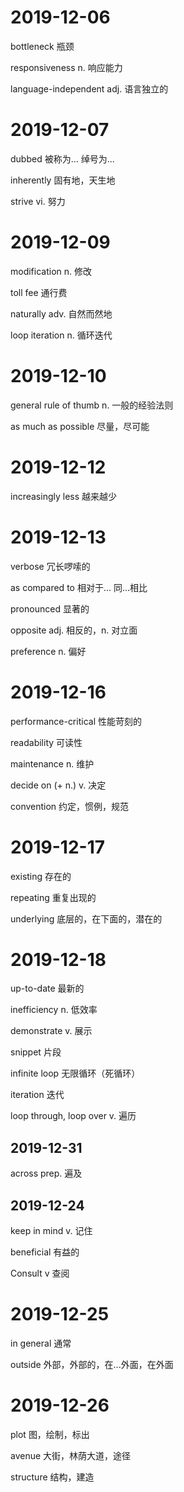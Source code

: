# 2019-12-06

bottleneck 瓶颈

responsiveness n. 响应能力

language-independent adj. 语言独立的


# 2019-12-07

dubbed 被称为... 绰号为...

inherently 固有地，天生地

strive vi. 努力


# 2019-12-09

modification n. 修改

toll fee 通行费

naturally adv. 自然而然地

loop iteration n. 循环迭代


# 2019-12-10

general rule of thumb n. 一般的经验法则

as much as possible 尽量，尽可能


# 2019-12-12

increasingly less 越来越少


# 2019-12-13

verbose 冗长啰嗦的

as compared to 相对于... 同...相比

pronounced 显著的

opposite adj. 相反的，n. 对立面

preference n. 偏好


# 2019-12-16

performance-critical 性能苛刻的

readability 可读性

maintenance n. 维护

decide on (+ n.) v. 决定

convention 约定，惯例，规范


# 2019-12-17

existing 存在的

repeating 重复出现的

underlying 底层的，在下面的，潜在的


# 2019-12-18

up-to-date 最新的

inefficiency n. 低效率

demonstrate v. 展示

snippet 片段

infinite loop 无限循环（死循环）

iteration 迭代

loop through, loop over v. 遍历


## 2019-12-31

across prep. 遍及


## 2019-12-24

keep in mind v. 记住

beneficial 有益的

Consult v 查阅


# 2019-12-25

in general 通常

outside 外部，外部的，在...外面，在外面


# 2019-12-26

plot 图，绘制，标出

avenue 大街，林荫大道，途径

structure 结构，建造
